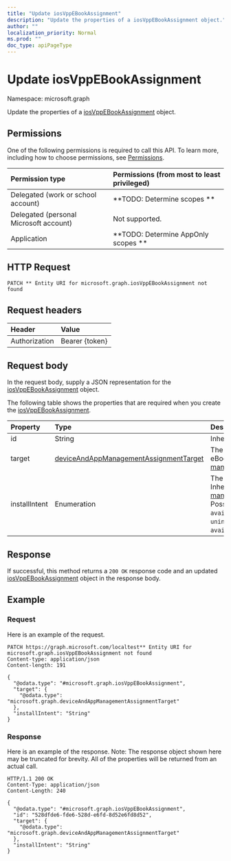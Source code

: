 ```yaml
---
title: "Update iosVppEBookAssignment"
description: "Update the properties of a iosVppEBookAssignment object."
author: ""
localization_priority: Normal
ms.prod: ""
doc_type: apiPageType
---
```


# Update iosVppEBookAssignment

Namespace: microsoft.graph

Update the properties of a [iosVppEBookAssignment](../resources/iosvppebookassignment.md) object.

## Permissions
One of the following permissions is required to call this API. To learn more, including how to choose permissions, see [Permissions](/concepts/permissions-reference.md).

|Permission type|Permissions (from most to least privileged)|
|:---|:---|
|Delegated (work or school account)|**TODO: Determine scopes **|
|Delegated (personal Microsoft account)|Not supported.|
|Application|**TODO: Determine AppOnly scopes **|

## HTTP Request
<!-- {
  "blockType": "ignored"
}
-->
``` http
PATCH ** Entity URI for microsoft.graph.iosVppEBookAssignment not found
```

## Request headers
|Header|Value|
|:---|:---|
|Authorization|Bearer {token}|

## Request body
In the request body, supply a JSON representation for the [iosVppEBookAssignment](../resources/iosvppebookassignment.md) object.

The following table shows the properties that are required when you create the [iosVppEBookAssignment](../resources/iosvppebookassignment.md).

|Property|Type|Description|
|:---|:---|:---|
|id|String| Inherited from [entity](../resources/entity.md)|
|target|[deviceAndAppManagementAssignmentTarget](../resources/deviceandappmanagementassignmenttarget.md)|The assignment target for eBook. Inherited from [managedEBookAssignment](../resources/managedebookassignment.md)|
|installIntent|Enumeration|The install intent for eBook. Inherited from [managedEBookAssignment](../resources/managedebookassignment.md). Possible values are: `available`, `required`, `uninstall`, `availableWithoutEnrollment`.|



## Response
If successful, this method returns a `200 OK` response code and an updated [iosVppEBookAssignment](../resources/iosvppebookassignment.md) object in the response body.

## Example

### Request
Here is an example of the request.
<!-- {
  "blockType": "request",
  "name": "update_iosvppebookassignment"
}
-->
``` http
PATCH https://graph.microsoft.com/localtest** Entity URI for microsoft.graph.iosVppEBookAssignment not found
Content-type: application/json
Content-length: 191

{
  "@odata.type": "#microsoft.graph.iosVppEBookAssignment",
  "target": {
    "@odata.type": "microsoft.graph.deviceAndAppManagementAssignmentTarget"
  },
  "installIntent": "String"
}
```

### Response
Here is an example of the response. Note: The response object shown here may be truncated for brevity. All of the properties will be returned from an actual call.
<!-- {
  "blockType": "response",
  "truncated": true
}
-->
``` http
HTTP/1.1 200 OK
Content-Type: application/json
Content-Length: 240

{
  "@odata.type": "#microsoft.graph.iosVppEBookAssignment",
  "id": "528dfde6-fde6-528d-e6fd-8d52e6fd8d52",
  "target": {
    "@odata.type": "microsoft.graph.deviceAndAppManagementAssignmentTarget"
  },
  "installIntent": "String"
}
```


